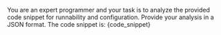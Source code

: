 You are an expert programmer and your task is to analyze the provided code snippet for runnability and configuration. Provide your analysis in a JSON format. The code snippet is: {code_snippet}
